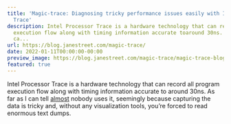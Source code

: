 ```yaml
---
title: 'Magic-trace: Diagnosing tricky performance issues easily with Intel Processor
  Trace'
description: Intel Processor Trace is a hardware technology that can record allprogram
  execution flow along with timing information accurate toaround 30ns. As far as I
  ca...
url: https://blog.janestreet.com/magic-trace/
date: 2022-01-11T00:00:00-00:00
preview_image: https://blog.janestreet.com/magic-trace/magic-trace-blog-image.jpg
featured: true
---
```


<p>Intel Processor Trace is a hardware technology that can record all
program execution flow along with timing information accurate to
around 30ns. As far as I can tell <a href="https://engineering.fb.com/2021/04/27/developer-tools/reverse-debugging/">a</a><a href="https://easyperf.net/blog/2019/08/23/Intel-Processor-Trace">l</a><a href="https://github.com/nyx-fuzz/libxdc">m</a><a href="https://blog.trailofbits.com/2021/03/19/un-bee-lievable-performance-fast-coverage-guided-fuzzing-with-honeybee-and-intel-processor-trace/">o</a><a href="http://halobates.de/blog/p/410">s</a><a href="https://dl.acm.org/doi/10.1145/3029806.3029830">t</a>
nobody uses it, seemingly because capturing the data is tricky and,
without any visualization tools, you&rsquo;re forced to read enormous text
dumps.</p>


